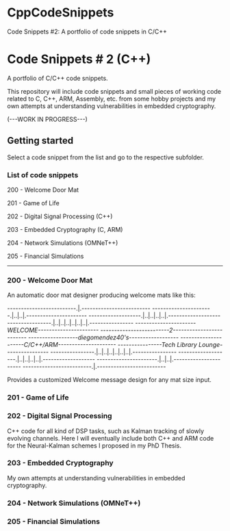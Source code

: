 # CppCodeSnippets
Code Snippets #2: A portfolio of code snippets in C/C++

# Code Snippets # 2 (C++)

A portfolio of C/C++ code snippets.

This repository will include code snippets and small pieces of working code related to C, C++, ARM, Assembly, etc. from some hobby projects and my own attempts at understanding vulnerabilities in embedded cryptography.

(---WORK IN PROGRESS---)

## Getting started

Select a code snippet from the list and go to the respective subfolder.

### List of code snippets

200 - Welcome Door Mat

201 - Game of Life

202 - Digital Signal Processing (C++)

203 - Embedded Cryptography (C, ARM)

204 - Network Simulations (OMNeT++)

205 - Financial Simulations

---

### 200 - Welcome Door Mat

An automatic door mat designer producing welcome mats like this:

-------------------------.|.-------------------------
----------------------.|..|..|.----------------------
-------------------.|..|..|..|..|.-------------------
----------------.|..|..|..|..|..|..|.----------------
*----------------------WELCOME----------------------*
*-------------------------2-------------------------*
*------------------diegomendez40's------------------*
*---------------------C/C++/ARM---------------------*
*----------------Tech Library Lounge----------------*
----------------.|..|..|..|..|..|..|.----------------
-------------------.|..|..|..|..|.-------------------
----------------------.|..|..|.----------------------
-------------------------.|.-------------------------

Provides a customized Welcome message design for any mat size input.

### 201 - Game of Life

### 202 - Digital Signal Processing

C++ code for all kind of DSP tasks, such as Kalman tracking of slowly evolving channels. Here I will eventually include both C++ and ARM code for the Neural-Kalman schemes I proposed in my PhD Thesis.

### 203 - Embedded Cryptography

My own attempts at understanding vulnerabilities in embedded cryptography.

### 204 - Network Simulations (OMNeT++)

### 205 - Financial Simulations
